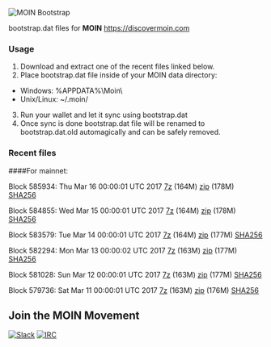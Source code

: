 ![MOIN Bootstrap](https://i.imgur.com/KjM1jMp.jpg)

bootstrap.dat files for **MOIN** https://discovermoin.com

### Usage

1. Download and extract one of the recent files linked below.
2. Place bootstrap.dat file inside of your MOIN data directory:
 - Windows: %APPDATA%\Moin\
 - Unix/Linux: ~/.moin/
3. Run your wallet and let it sync using bootstrap.dat
4. Once sync is done bootstrap.dat file will be renamed to bootstrap.dat.old automagically and can be safely removed.


### Recent files

####For mainnet:

Block 585934: Thu Mar 16 00:00:01 UTC 2017 [7z](https://transfer.sh/drWCT/bootstrap.dat.20170316.7z) (164M) [zip](https://transfer.sh/10yRq1/bootstrap.dat.20170316.zip) (178M) [SHA256](https://transfer.sh/1124yj/sha256.txt)

Block 584855: Wed Mar 15 00:00:01 UTC 2017 [7z](https://transfer.sh/br5pF/bootstrap.dat.20170315.7z) (164M) [zip](https://transfer.sh/1699Kd/bootstrap.dat.20170315.zip) (178M) [SHA256](https://transfer.sh/KEceA/sha256.txt)

Block 583579: Tue Mar 14 00:00:01 UTC 2017 [7z](https://transfer.sh/1562Yz/bootstrap.dat.20170314.7z) (164M) [zip](https://transfer.sh/G25dZ/bootstrap.dat.20170314.zip) (177M) [SHA256](https://transfer.sh/VCqog/sha256.txt)

Block 582294: Mon Mar 13 00:00:02 UTC 2017 [7z](https://transfer.sh/YSMll/bootstrap.dat.20170313.7z) (163M) [zip](https://transfer.sh/teiqd/bootstrap.dat.20170313.zip) (177M) [SHA256](https://transfer.sh/hEOov/sha256.txt)

Block 581028: Sun Mar 12 00:00:01 UTC 2017 [7z](https://transfer.sh/hXNQW/bootstrap.dat.20170312.7z) (163M) [zip](https://transfer.sh/NBegD/bootstrap.dat.20170312.zip) (177M) [SHA256](https://transfer.sh/a8tqF/sha256.txt)

Block 579736: Sat Mar 11 00:00:01 UTC 2017 [7z](https://transfer.sh/HFoHy/bootstrap.dat.20170311.7z) (163M) [zip](https://transfer.sh/E9Jda/bootstrap.dat.20170311.zip) (176M) [SHA256](https://transfer.sh/yTKrQ/sha256.txt)

## Join the MOIN Movement

[![Slack](https://i.imgur.com/Xy0IEJN.png)](https://discovermoin.herokuapp.com)
[![IRC](http://i.imgur.com/amUnKGQ.png)](https://kiwiirc.com/client/irc.freenode.net/#moin-crypto)
